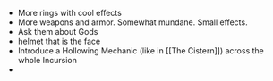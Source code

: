 * More rings with cool effects
* More weapons and armor. Somewhat mundane. Small effects. 
* Ask them about Gods
* helmet that is the face
* Introduce a Hollowing Mechanic (like in [[The Cistern]]) across the whole Incursion
* 
